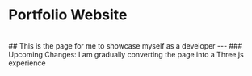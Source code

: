 # Portfolio Website
<br>
## This is the page for me to showcase myself as a developer
---
### Upcoming Changes:
I am gradually converting the page into a Three.js experience
